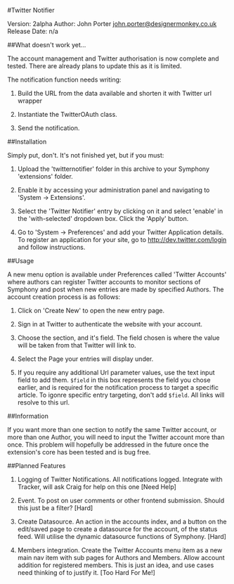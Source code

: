 #Twitter Notifier

Version: 2alpha
Author: John Porter <john.porter@designermonkey.co.uk>
Release Date: n/a

##What doesn't work yet...

The account management and Twitter authorisation is now complete and tested. There are already plans to update this as it is limited.

The notification function needs writing:

1.	Build the URL from the data available and shorten it with Twitter url wrapper

2.	Instantiate the TwitterOAuth class.

3.	Send the notification.

##Installation

Simply put, don't. It's not finished yet, but if you must:

1.	Upload the 'twitternotifier' folder in this archive to your Symphony 'extensions' folder.

2.	Enable it by accessing your administration panel and navigating to 'System -> Extensions'.
3.	Select the 'Twitter Notifier' entry by clicking on it and select 'enable' in the 'with-selected' dropdown box. Click the 'Apply' button.

4.	Go to 'System -> Preferences' and add your Twitter Application details.
	To register an application for your site, go to http://dev.twitter.com/login and follow instructions.

##Usage

A new menu option is available under Preferences called 'Twitter Accounts' where authors can register Twitter accounts to monitor sections of Symphony and post when new entries are made by specified Authors. The account creation process is as follows:

1.	Click on 'Create New' to open the new entry page.

2.	Sign in at Twitter to authenticate the website with your account.

3.	Choose the section, and it's field. The field chosen is where the value will be taken from that Twitter will link to.

4.	Select the Page your entries will display under.

5.	If you require any additional Url parameter values, use the text input field to add them. `$field` in this box represents the field you chose earlier, and is required for the notification process to target a specific article. To igonre specific entry targeting, don't add `$field`. All links will resolve to this url.

##Information

If you want more than one section to notify the same Twitter account, or more than one Author, you will need to input the Twitter account more than once. This problem will hopefully be addressed in the future once the extension's core has been tested and is bug free.

##Planned Features

1.	Logging of Twitter Notifications. All notifications logged. Integrate with Tracker, will ask Craig for help on this one [Need Help]
2.	Event. To post on user comments or other frontend submission. Should this just be a filter? [Hard]

3.	Create Datasource. An action in the accounts index, and a button on the edit/saved page to create a datasource for the account, of the status feed. Will utilise the dynamic datasource functions of Symphony. [Hard]

4.	Members integration. Create the Twitter Accounts menu item as a new main nav item with sub pages for Authors and Members. Allow account addition for registered members. This is just an idea, and use cases need thinking of to justify it. [Too Hard For Me!]
